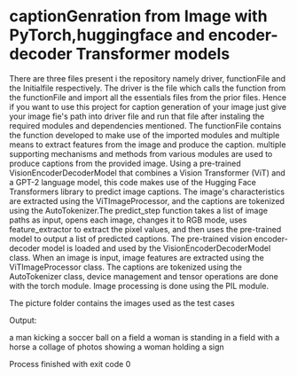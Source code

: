 # captionGenration from Image with PyTorch,huggingface and encoder-decoder Transformer models

There are three files present i the repository namely driver, functionFile and the Initialfile respectively.
The driver is the file which calls the function from the functionFile and import all the essentials files from the prior files.
Hence if you want to use this project for caption generation of your image just give your image fie's path into driver file and run that file after instaling the required modules and dependencies mentioned.
The functionFile contains the function developed to make use of the imported modules and multiple means to extract features from the image and produce the caption. multiple supporting mechanisms and methods from various modules are used to produce captions from the provided image.
Using a pre-trained VisionEncoderDecoderModel that combines a Vision Transformer (ViT) and a GPT-2 language model, this code makes use of the Hugging Face Transformers library to predict image captions. The image's characteristics are extracted using the ViTImageProcessor, and the captions are tokenized using the AutoTokenizer.The predict_step function takes a list of image paths as input, opens each image, changes it to RGB mode, uses feature_extractor to extract the pixel values, and then uses the pre-trained model to output a list of predicted captions.
The pre-trained vision encoder-decoder model is loaded and used by the VisionEncoderDecoderModel class. When an image is input, image features are extracted using the ViTImageProcessor class. The captions are tokenized using the AutoTokenizer class, device management and tensor operations are done with the torch module. Image processing is done using the PIL module.

The picture folder contains the images used as the test cases

Output:

a man kicking a soccer ball on a field
a woman is standing in a field with a horse
a collage of photos showing a woman holding a sign

Process finished with exit code 0
